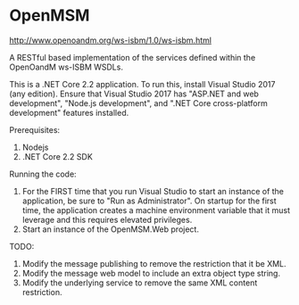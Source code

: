 # OpenMSM
http://www.openoandm.org/ws-isbm/1.0/ws-isbm.html

A RESTful based implementation of the services defined within the OpenOandM ws-ISBM WSDLs. 

This is a .NET Core 2.2 application. To run this, install Visual Studio 2017 (any edition).
Ensure that Visual Studio 2017 has "ASP.NET and web development", "Node.js development", and ".NET Core cross-platform development" features installed.

Prerequisites:
1) Nodejs
2) .NET Core 2.2 SDK 

Running the code:
1) For the FIRST time that you run Visual Studio to start an instance of the application, be sure to "Run as Administrator". On startup for the first time, the application creates a machine environment variable that it must leverage and this requires elevated privileges. 
2) Start an instance of the OpenMSM.Web project.

TODO:
1) Modify the message publishing to remove the restriction that it be XML. 
2) Modify the message web model to include an extra object type string.
3) Modify the underlying service to remove the same XML content restriction.
